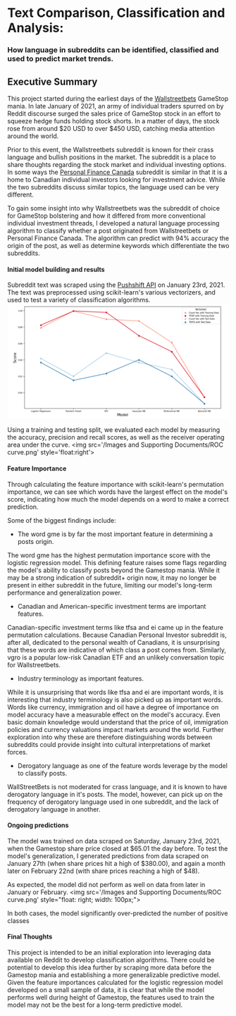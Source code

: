 # Text Comparison, Classification and Analysis:
### How language in subreddits can be identified, classified and used to predict market trends.

## Executive Summary

This project started during the earliest days of the [Wallstreetbets](https://www.reddit.com/r/wallstreetbets/) GameStop mania. In late January of 2021,  an army of individual traders spurred on by Reddit discourse surged the sales price of GameStop stock in an effort to squeeze hedge funds holding stock shorts. In a matter of days, the stock rose from around $20 USD to over $450 USD, catching media attention around the world. 

Prior to this event, the Wallstreetbets subreddit is known for their crass language and bullish positions in the market. The subreddit is a place to share thoughts regarding the stock market and individual investing options. In some ways the [Personal Finance Canada](https://www.reddit.com/r/PersonalFinanceCanada/) subreddit is similar in that it is a home to Canadian individual investors looking for investment advice. While the two subreddits discuss similar topics, the language used can be very different. 

To gain some insight into why Wallstreetbets was the subreddit of choice for GameStop bolstering and how it differed from more conventional individual investment threads, I developed a natural language processing algorithm to classify whether a post originated from Wallstreetbets or Personal Finance Canada. The algorithm can predict with 94% accuracy the origin of the post, as well as determine keywords which differentiate the two subreddits. 

#### Initial model building and results

Subreddit text was scraped using the [Pushshift API](https://pushshift.io/api-parameters/) on January 23rd, 2021. The text was preprocessed using scikit-learn's various vectorizers, and used to test a variety of classification algorithms.
<img src = '/Images and Supporting Documents/model accuracy graph.png'/>

Using a training and testing split, we evaluated each model by measuring the accuracy, precision and recall scores, as well as the receiver operating area under the curve. <img src='/Images and Supporting Documents/ROC curve.png' style='float:right'\>


#### Feature Importance

Through calculating the feature importance with scikit-learn's permutation importance, we can see which words have the largest effect on the model's score, indicating how much the model depends on a word to make a correct prediction. 

Some of the biggest findings include:
 - The word gme is by far the most important feature in determining a posts origin.
 
The word gme has the highest permutation importance score with the logistic regression model. This defining feature raises some flags regarding the model's ability to classify posts beyond the Gamestop mania. While it may be a strong indication of subreddit+ origin now, it may no longer be present in either subreddit in the future, limiting our model's long-term performance and generalization power.  
 
 - Canadian and American-specific investment terms are important features. 
 
Canadian-specific investment terms like tfsa and ei came up in the feature permutation calculations. Because Canadian Personal Investor subreddit is, after all, dedicated to the personal wealth of Canadians, it is unsurprising that these words are indicative of which class a post comes from. Similarly, vgro is a popular low-risk Canadian ETF and an unlikely conversation topic for Wallstreetbets. 

 - Industry terminology as important features.
 
While it is unsurprising that words like tfsa and ei are important words, it is interesting that industry terminology is also picked up as important words. Words like currency, immigration and oil have a degree of importance on model accuracy have a measurable effect on the model's accuracy. Even basic domain knowledge would understand that the price of oil, immigration policies and currency valuations impact markets around the world. Further exploration into why these are therefore distinguishing words between subreddits could provide insight into cultural interpretations of market forces.  

 - Derogatory language as one of the feature words leverage by the model to classify posts.
 
 WallStreetBets is not moderated for crass language, and it is known to have derogatory language in it's posts. The model, however, can pick up on the frequency of derogatory language used in one subreddit, and the lack of derogatory language in another. 

#### Ongoing predictions

The model was trained on data scraped on Saturday, January 23rd, 2021, when the Gamestop share price closed at $65.01 the day before. To test the model's generalization, I generated predictions from data scraped on January 27th (when share prices hit a high of $380.00), and again a month later on February 22nd (with share prices reaching a high of $48). 

As expected, the model did not perform as well on data from later in January or February. <img src='/Images and Supporting Documents/ROC curve.png' style="float: right; width: 100px;"\>

In both cases, the model significantly over-predicted the number of positive classes


#### Final Thoughts

This project is intended to be an initial exploration into leveraging data available on Reddit to develop classification algorithms. There could be potential to develop this idea further by scraping more data before the Gamestop mania and establishing a more generalizable predictive model. Given the feature importances calculated for the logistic regression model developed on a small sample of data, it is clear that while the model performs well during height of Gamestop, the features used to train the model may not be the best for a long-term predictive model.  

